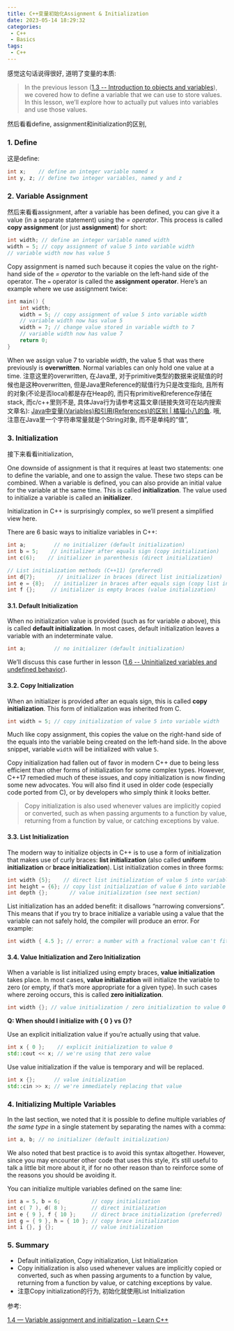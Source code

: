 ```yaml
---
title: C++变量初始化Assignment & Initialization
date: 2023-05-14 18:29:32
categories:
 - C++
 - Basics
tags:
 - C++
---
```


感觉这句话说得很好, 道明了变量的本质:

> In the previous lesson ([1.3 -- Introduction to objects and variables](https://www.learncpp.com/cpp-tutorial/introduction-to-objects-and-variables/)), we covered how to define a variable that we can use to store values. In this lesson, we’ll explore how to actually put values into variables and use those values.

然后看看define, assignment和initialization的区别,

### 1. Define

这是define:

```c++
int x;    // define an integer variable named x
int y, z; // define two integer variables, named y and z
```

### 2. Variable Assignment

然后来看看assignment, after a variable has been defined, you can give it a value (in a separate statement) using the *= operator*. This process is called **copy assignment** (or just **assignment**) for short:

```c++
int width; // define an integer variable named width
width = 5; // copy assignment of value 5 into variable width
// variable width now has value 5
```

Copy assignment is named such because it copies the value on the right-hand side of the *= operator* to the variable on the left-hand side of the operator. The `=` operator is called the **assignment operator**. Here’s an example where we use assignment twice:

```c++
int main() {
	int width;
	width = 5; // copy assignment of value 5 into variable width
	// variable width now has value 5
	width = 7; // change value stored in variable width to 7
	// variable width now has value 7
	return 0;
}
```

When we assign value 7 to variable *width*, the value 5 that was there previously is **overwritten**. Normal variables can only hold one value at a time. 注意这里的overwritten, 在Java里, 对于primitive类型的数据来说赋值的时候也是这种overwritten,  但是Java里Reference的赋值行为只是改变指向, 且所有的对象(不论是否local)都是存在Heap的, 而只有primitive和reference存储在stack, 而c/c++里则不是, 具体Java行为请参考这篇文章(链接失效可在站内搜索文章名): [Java中变量(Variables)和引用(References)的区别 | 橘猫小八的鱼](https://davidzhu.xyz/2023/05/14/Java/Basics/Variables-vs-References/). 哦, 注意在Java里一个字符串常量就是个String对象, 而不是单纯的“值”, 

### 3. Initialization

接下来看看initialization, 

One downside of assignment is that it requires at least two statements: one to define the variable, and one to assign the value. These two steps can be combined. When a variable is defined, you can also provide an initial value for the variable at the same time. This is called **initialization**. The value used to initialize a variable is called an **initializer**.

Initialization in C++ is surprisingly complex, so we’ll present a simplified view here.

There are 6 basic ways to initialize variables in C++:

```c++
int a;         // no initializer (default initialization)
int b = 5;    // initializer after equals sign (copy initialization)
int c(6);    // initializer in parenthesis (direct initialization)

// List initialization methods (C++11) (preferred)
int d{7};       // initializer in braces (direct list initialization)
int e = {8};   // initializer in braces after equals sign (copy list initialization)
int f {};     // initializer is empty braces (value initialization)
```

#### 3.1. Default Initialization

When no initialization value is provided (such as for variable *a* above), this is called **default initialization**. In most cases, default initialization leaves a variable with an indeterminate value.

```c++
int a;         // no initializer (default initialization)
```

We’ll discuss this case further in lesson ([1.6 -- Uninitialized variables and undefined behavior](https://www.learncpp.com/cpp-tutorial/uninitialized-variables-and-undefined-behavior/)).

#### 3.2. Copy Initialization

When an initializer is provided after an equals sign, this is called **copy initialization**. This form of initialization was inherited from C. 

```c++
int width = 5; // copy initialization of value 5 into variable width
```

Much like copy assignment, this copies the value on the right-hand side of the equals into the variable being created on the left-hand side. In the above snippet, variable `width` will be initialized with value `5`.

Copy initialization had fallen out of favor in modern C++ due to being less efficient than other forms of initialization for some complex types. However, C++17 remedied much of these issues, and copy initialization is now finding some new advocates. You will also find it used in older code (especially code ported from C), or by developers who simply think it looks better.

> Copy initialization is also used whenever values are implicitly copied or converted, such as when passing arguments to a function by value, returning from a function by value, or catching exceptions by value.

#### 3.3. List Initialization

The modern way to initialize objects in C++ is to use a form of initialization that makes use of curly braces: **list initialization** (also called **uniform initialization** or **brace initialization**). List initialization comes in three forms:

```c++
int width {5};    // direct list initialization of value 5 into variable width
int height = {6}; // copy list initialization of value 6 into variable height
int depth {};       // value initialization (see next section)
```

List initialization has an added benefit: it disallows “narrowing conversions”. This means that if you try to brace initialize a variable using a value that the variable can not safely hold, the compiler will produce an error. For example:

```cpp
int width { 4.5 }; // error: a number with a fractional value can't fit into an int
```

#### 3.4. Value Initialization and Zero Initialization

When a variable is list initialized using empty braces, **value initialization** takes place. In most cases, **value initialization** will initialize the variable to zero (or empty, if that’s more appropriate for a given type). In such cases where zeroing occurs, this is called **zero initialization**.

```cpp
int width {}; // value initialization / zero initialization to value 0
```

**Q: When should I initialize with { 0 } vs {}?**

Use an explicit initialization value if you’re actually using that value.

```cpp
int x { 0 };    // explicit initialization to value 0
std::cout << x; // we're using that zero value
```

Use value initialization if the value is temporary and will be replaced.

```cpp
int x {};      // value initialization
std::cin >> x; // we're immediately replacing that value
```

### 4. **Initializing Multiple Variables**

In the last section, we noted that it is possible to define multiple variables *of the same type* in a single statement by separating the names with a comma:

```c++
int a, b; // no initializer (default initialization)
```

We also noted that best practice is to avoid this syntax altogether. However, since you may encounter other code that uses this style, it’s still useful to talk a little bit more about it, if for no other reason than to reinforce some of the reasons you should be avoiding it.

You can initialize multiple variables defined on the same line:

```c++
int a = 5, b = 6;          // copy initialization
int c( 7 ), d( 8 );        // direct initialization
int e { 9 }, f { 10 };     // direct brace initialization (preferred)
int g = { 9 }, h = { 10 }; // copy brace initialization
int i {}, j {};            // value initialization
```

### 5. Summary

- Default initialization, Copy initialization, List Initialization
- Copy initialization is also used whenever values are implicitly copied or converted, such as when passing arguments to a function by value, returning from a function by value, or catching exceptions by value.
- 注意Copy initialization的行为, 初始化就使用List Initialization

参考:

[1.4 — Variable assignment and initialization – Learn C++](https://www.learncpp.com/cpp-tutorial/variable-assignment-and-initialization/)
